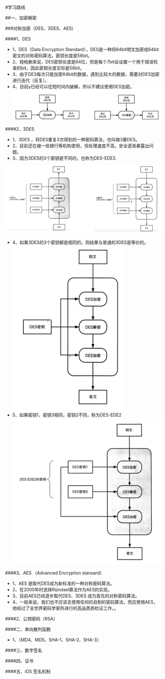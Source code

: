 #学习路线

##一、加密解密

###对称加密（DES、3DES、AES）

####1、DES
- 1、DES（Data Encryption Standard），DES是一种将64bit明文加密成64bit密文的对称密码算法，密钥长度是56bit。
- 2、规格删来说，DES密钥长度是64位，但是每个7bit会设置一个用于错误检查的bit，因此密钥长度实际是56bit。
- 3、由于DES每次只能加密64bit的数据，遇到比较大的数据，需要对DES加密进行迭代（反复）。
- 4、目前y已经可以在短时间内破解，所以不建议使用DES加密。
![](/assets/Snip20180614_1.png)

####2、3DES
- 1、3DES ，将DES重复3次得到的一种密码算法，也叫做3重DES。
- 2、目前还在被一些银行等机构使用，但处理速度不高，安全逐渐暴露出问题。
- 3、因为3DES的3个密钥是不同的，也称为DES-EDE3.

![](/assets/Snip20180614_2.png)
- 4、如果3DES的3个密钥都是相同的，则结果与普通的3DES是等价的。
![](/assets/Snip20180614_4.png)
- 5、如果密钥1、密钥3相同，密钥2不同，称为DES-EDE2
![](/assets/Snip20180614_5.png)

####3、AES （Advanced Encryption stansard）

- 1、AES 是取代DES成为新标准的一种对称密码算法。
- 2、在2000年时选择Rijindael算法作为AES的实现。
- 3、目前AES已经逐步取代DES、3DES 成为首先的对称密码算法。
- 4、一般来说，我们也不应该去使用任何的自制的密码算法，而应使用AES，他经过了全世界密码学家所进行的高品质质检证工作。。





####2、公钥密码（RSA）

####二、单向散列函数

- 1、（MD4、MD5、SHA-1、SHA-2、SHA-3）

####三、数字签名


####四、证书

####五、iOS 签名机制
